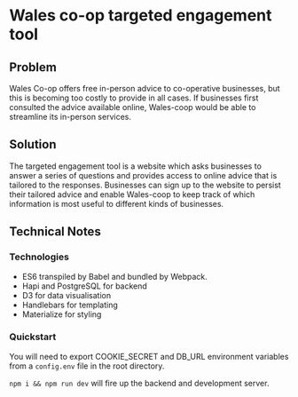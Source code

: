 # Wales co-op targeted engagement tool

## Problem

Wales Co-op offers free in-person advice to co-operative businesses, but this is becoming too costly to provide in all cases. If businesses first consulted the advice available online, Wales-coop would be able to streamline its in-person services.

## Solution

The targeted engagement tool is a website which asks businesses to answer a series of questions and provides access to online advice that is tailored to the responses. Businesses can sign up to the website to persist their tailored advice and enable Wales-coop to keep track of which information is most useful to different kinds of businesses.

## Technical Notes

### Technologies

 - ES6 transpiled by Babel and bundled by Webpack.
 - Hapi and PostgreSQL for backend
 - D3 for data visualisation 
 - Handlebars for templating
 - Materialize for styling
 
### Quickstart

You will need to export COOKIE_SECRET and DB_URL environment variables from a `config.env` file in the root directory.

`npm i && npm run dev` will fire up the backend and development server.

